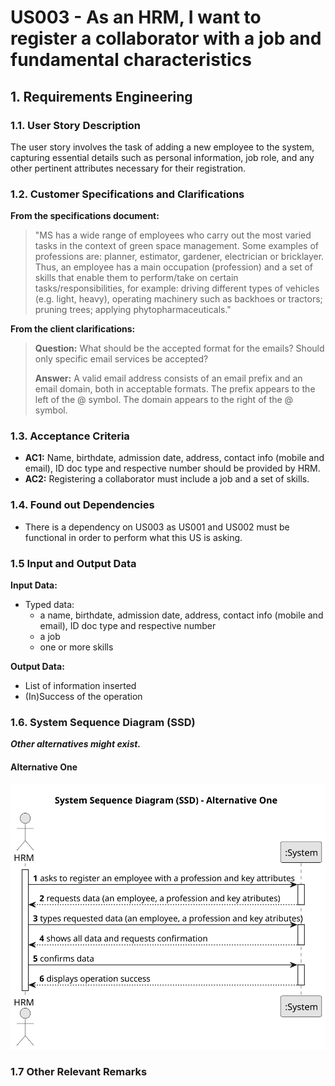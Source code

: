 # US003 - As an HRM, I want to register a collaborator with a job and fundamental characteristics


## 1. Requirements Engineering

### 1.1. User Story Description

The user story involves the task of adding a new employee to the system, capturing essential details such as personal information, job role, and any other pertinent attributes necessary for their registration.

### 1.2. Customer Specifications and Clarifications 

**From the specifications document:**

>	"MS has a wide range of employees who carry out the most varied tasks in the context of green space management. Some examples of professions are: planner, estimator, gardener, electrician or bricklayer. Thus, an employee has a main occupation (profession) and a set of skills that enable them to perform/take on certain tasks/responsibilities, for example: driving different types of vehicles (e.g. light, heavy), operating machinery such as backhoes or tractors; pruning trees; applying phytopharmaceuticals." 


**From the client clarifications:**

> **Question:** What should be the accepted format for the emails? Should only specific email services be accepted?
>
> **Answer:** A valid email address consists of an email prefix and an email domain, both in acceptable formats.
The prefix appears to the left of the @ symbol. The domain appears to the right of the @ symbol.

### 1.3. Acceptance Criteria

* **AC1:** Name, birthdate, admission date, address, contact info (mobile and email), ID doc type and respective number should be provided by HRM.
* **AC2:** Registering a collaborator must include a job and a set of skills.

### 1.4. Found out Dependencies

* There is a dependency on US003 as US001 and US002 must be functional in order to perform what this US is asking.

### 1.5 Input and Output Data

**Input Data:**

* Typed data:
    * a name, birthdate, admission date, address, contact info (mobile and email), ID doc type and respective number
    * a job
    * one or more skills
  
**Output Data:**

* List of information inserted
* (In)Success of the operation

### 1.6. System Sequence Diagram (SSD)

**_Other alternatives might exist._**

#### Alternative One

![us003-system-sequence-diagram-alternative-one-System_Sequence_Diagram__SSD____Alternative_One.svg](svg/us003-system-sequence-diagram-alternative-one-System_Sequence_Diagram__SSD____Alternative_One.svg)

### 1.7 Other Relevant Remarks
